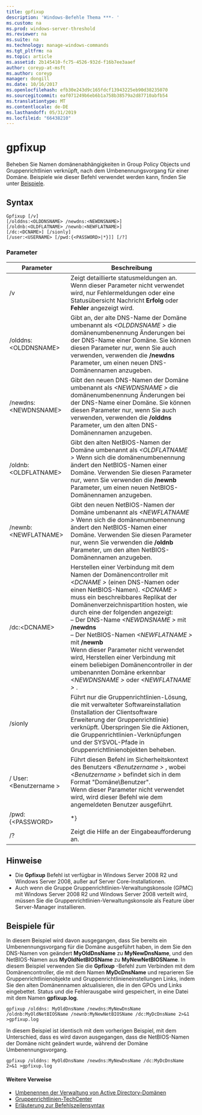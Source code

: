 ```yaml
---
title: gpfixup
description: 'Windows-Befehle Thema ***- '
ms.custom: na
ms.prod: windows-server-threshold
ms.reviewer: na
ms.suite: na
ms.technology: manage-windows-commands
ms.tgt_pltfrm: na
ms.topic: article
ms.assetid: 2b145410-fc75-4526-932d-f16b7ee3aaef
author: coreyp-at-msft
ms.author: coreyp
manager: dongill
ms.date: 10/16/2017
ms.openlocfilehash: efb30e243d9c165fdcf13943225eb90d38235070
ms.sourcegitcommit: eaf071249b6eb6b1a758b38579a2d87710abfb54
ms.translationtype: MT
ms.contentlocale: de-DE
ms.lasthandoff: 05/31/2019
ms.locfileid: "66438210"
---
```

# <a name="gpfixup"></a>gpfixup



Beheben Sie Namen domänenabhängigkeiten in Group Policy Objects und Gruppenrichtlinien verknüpft, nach dem Umbenennungsvorgang für einer Domäne. Beispiele wie dieser Befehl verwendet werden kann, finden Sie unter [Beispiele](#BKMK_Examples).

## <a name="syntax"></a>Syntax

```
Gpfixup [/v] 
[/olddns:<OLDDNSNAME> /newdns:<NEWDNSNAME>] 
[/oldnb:<OLDFLATNAME> /newnb:<NEWFLATNAME>] 
[/dc:<DCNAME>] [/sionly] 
[/user:<USERNAME> [/pwd:{<PASSWORD>|*}]] [/?]
```

### <a name="parameters"></a>Parameter

|       Parameter       |                                                                                                                                                                                                                               Beschreibung                                                                                                                                                                                                                               |
|-----------------------|-------------------------------------------------------------------------------------------------------------------------------------------------------------------------------------------------------------------------------------------------------------------------------------------------------------------------------------------------------------------------------------------------------------------------------------------------------------------------|
|          /v           |                                                                                                                                                      Zeigt detaillierte statusmeldungen an.</br>Wenn dieser Parameter nicht verwendet wird, nur Fehlermeldungen oder eine Statusübersicht Nachricht **Erfolg** oder **Fehler** angezeigt wird.                                                                                                                                                       |
| /olddns:\<OLDDNSNAME> |                                                                                                           Gibt an, der alte DNS-Name der Domäne umbenannt als  *\<OLDDNSNAME >* die domänenumbenennung Änderungen bei der DNS-Name einer Domäne. Sie können diesen Parameter nur, wenn Sie auch verwenden, verwenden die **/newdns** Parameter, um einen neuen DNS-Domänennamen anzugeben.                                                                                                            |
| /newdns:\<NEWDNSNAME> |                                                                                                          Gibt den neuen DNS-Namen der Domäne umbenannt als  *\<NEWDNSNAME >* die domänenumbenennung Änderungen bei der DNS-Name einer Domäne. Sie können diesen Parameter nur, wenn Sie auch verwenden, verwenden die **/olddns** Parameter, um den alten DNS-Domänennamen anzugeben.                                                                                                           |
| /oldnb:\<OLDFLATNAME> |                                                                                                        Gibt den alten NetBIOS-Namen der Domäne umbenannt als  *\<OLDFLATNAME >* Wenn sich die domänenumbenennung ändert den NetBIOS-Namen einer Domäne. Verwenden Sie diesen Parameter nur, wenn Sie verwenden die **/newnb** Parameter, um einen neuen NetBIOS-Domänennamen anzugeben.                                                                                                        |
| /newnb:\<NEWFLATNAME> |                                                                                                       Gibt den neuen NetBIOS-Namen der Domäne umbenannt als  *\<NEWFLATNAME >* Wenn sich die domänenumbenennung ändert den NetBIOS-Namen einer Domäne. Verwenden Sie diesen Parameter nur, wenn Sie verwenden die **/oldnb** Parameter, um den alten NetBIOS-Domänennamen anzugeben.                                                                                                       |
|     /dc:\<DCNAME>     | Herstellen einer Verbindung mit dem Namen der Domänencontroller mit  *\<DCNAME >* (einen DNS-Namen oder einen NetBIOS-Namen). *\<DCNAME >* muss ein beschreibbares Replikat der Domänenverzeichnispartition hosten, wie durch eine der folgenden angezeigt:</br>– Der DNS-Name  *\<NEWDNSNAME >* mit **/newdns**</br>– Der NetBIOS-Namen  *\<NEWFLATNAME >* mit **/newnb**</br>Wenn dieser Parameter nicht verwendet wird, Herstellen einer Verbindung mit einem beliebigen Domänencontroller in der umbenannten Domäne erkennbar  *\<NEWDNSNAME >* oder  *\<NEWFLATNAME >* . |
|        /sionly        |                                                                                                                           Führt nur die Gruppenrichtlinien-Lösung, die mit verwalteter Softwareinstallation (Installation der Clientsoftware Erweiterung der Gruppenrichtlinie) verknüpft. Überspringen Sie die Aktionen, die Gruppenrichtlinien-Verknüpfungen und der SYSVOL-Pfade in Gruppenrichtlinienobjekten beheben.                                                                                                                           |
|   / User:\<Benutzername >   |                                                                                                                                   Führt diesen Befehl im Sicherheitskontext des Benutzers  *\<Benutzername >* , wobei  *\<Benutzername >* befindet sich in dem Format "Domäne\Benutzer".</br>Wenn dieser Parameter nicht verwendet wird, wird dieser Befehl wie dem angemeldeten Benutzer ausgeführt.                                                                                                                                    |
|   /pwd:{\<PASSWORD>   |                                                                                                                                                                                                                                   \*}                                                                                                                                                                                                                                   |
|          /?           |                                                                                                                                                                                                                  Zeigt die Hilfe an der Eingabeaufforderung an.                                                                                                                                                                                                                   |

## <a name="remarks"></a>Hinweise

-   Die **Gpfixup** Befehl ist verfügbar in Windows Server 2008 R2 und Windows Server 2008, außer auf Server Core-Installationen.
-   Auch wenn die Gruppe Gruppenrichtlinien-Verwaltungskonsole (GPMC) mit Windows Server 2008 R2 und Windows Server 2008 verteilt wird, müssen Sie die Gruppenrichtlinien-Verwaltungskonsole als Feature über Server-Manager installieren.

## <a name="BKMK_Examples"></a>Beispiele für

In diesem Beispiel wird davon ausgegangen, dass Sie bereits ein Umbenennungsvorgang für die Domäne ausgeführt haben, in dem Sie den DNS-Namen von geändert **MyOldDnsName** zu **MyNewDnsName**, und den NetBIOS-Namen aus  **MyOldNetBIOSName** zu **MyNewNetBIOSName**. In diesem Beispiel verwenden Sie die **Gpfixup** -Befehl zum Verbinden mit dem Domänencontroller, die mit dem Namen **MyDcDnsName** und reparieren Sie Gruppenrichtlinienobjekte und Gruppenrichtlinieneinstellungen Links, indem Sie den alten Domänennamen aktualisieren, die in den GPOs und Links eingebettet. Status und die Fehlerausgabe wird gespeichert, in eine Datei mit dem Namen **gpfixup.log**.
```
gpfixup /olddns: MyOldDnsName /newdns:MyNewDnsName /oldnb:MyOldNetBIOSName /newnb:MyNewNetBIOSName /dc:MyDcDnsName 2>&1 >gpfixup.log
```
In diesem Beispiel ist identisch mit dem vorherigen Beispiel, mit dem Unterschied, dass es wird davon ausgegangen, dass die NetBIOS-Namen der Domäne nicht geändert wurde, während der Domäne Umbenennungsvorgang.
```
gpfixup /olddns: MyOldDnsName /newdns:MyNewDnsName /dc:MyDcDnsName 2>&1 >gpfixup.log
```

#### <a name="additional-references"></a>Weitere Verweise

-   [Umbenennen der Verwaltung von Active Directory-Domänen](https://go.microsoft.com/fwlink/?LinkId=198385)
-   [Gruppenrichtlinien-TechCenter](https://go.microsoft.com/fwlink/?LinkID=145531)
-   [Erläuterung zur Befehlszeilensyntax](command-line-syntax-key.md)